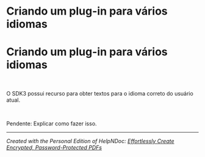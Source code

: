 # Criando um plug-in para vários idiomas

# Criando um plug-in para vários idiomas

&nbsp;

O SDK3 possui recurso para obter textos para o idioma correto do usuário atual.

&nbsp;

Pendente: Explicar como fazer isso.

***
_Created with the Personal Edition of HelpNDoc: [Effortlessly Create Encrypted, Password-Protected PDFs](<https://www.helpndoc.com/step-by-step-guides/how-to-generate-an-encrypted-password-protected-pdf-document/>)_
